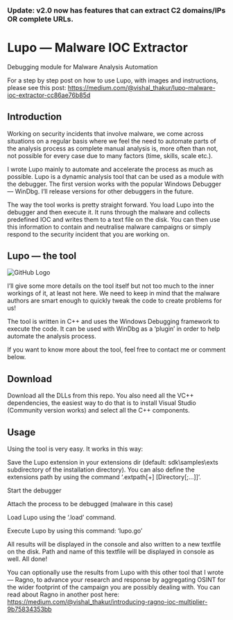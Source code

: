 ### Update: v2.0 now has features that can extract C2 domains/IPs OR complete URLs.


# Lupo — Malware IOC Extractor
Debugging module for Malware Analysis Automation

For a step by step post on how to use Lupo, with images and instructions, please see this post: https://medium.com/@vishal_thakur/lupo-malware-ioc-extractor-cc86ae76b85d

## Introduction
Working on security incidents that involve malware, we come across situations on a regular basis where we feel the need to automate parts of the analysis process as complete manual analysis is, more often than not, not possible for every case due to many factors (time, skills, scale etc.).

I wrote Lupo mainly to automate and accelerate the process as much as possible. Lupo is a dynamic analysis tool that can be used as a module with the debugger. The first version works with the popular Windows Debugger — WinDbg. I’ll release versions for other debuggers in the future.

The way the tool works is pretty straight forward. You load Lupo into the debugger and then execute it. It runs through the malware and collects predefined IOC and writes them to a text file on the disk. You can then use this information to contain and neutralise malware campaigns or simply respond to the security incident that you are working on.

## Lupo — the tool
![GitHub Logo](/images/lupo.gif)

I’ll give some more details on the tool itself but not too much to the inner workings of it, at least not here. We need to keep in mind that the malware authors are smart enough to quickly tweak the code to create problems for us!

The tool is written in C++ and uses the Windows Debugging framework to execute the code. It can be used with WinDbg as a ‘plugin’ in order to help automate the analysis process.

If you want to know more about the tool, feel free to contact me or comment below.

## Download 
Download all the DLLs from this repo. 
You also need all the VC++ dependencies, the easiest way to do that is to install Visual Studio (Community version works) and select all the C++ components. 

## Usage
Using the tool is very easy. It works in this way:

Save the Lupo extension in your extensions dir (default: sdk\samples\exts subdirectory of the installation directory). You can also define the extensions path by using the command ‘.extpath[+] [Directory[;…]]’.

Start the debugger

Attach the process to be debugged (malware in this case)

Load Lupo using the ‘.load’ command.

Execute Lupo by using this command: ‘lupo.go’

All results will be displayed in the console and also written to a new textfile on the disk. Path and name of this textfile will be displayed in console as well. All done!

You can optionally use the results from Lupo with this other tool that I wrote — Ragno, to advance your research and response by aggregating OSINT for the wider footprint of the campaign you are possibly dealing with. 
You can read about Ragno in another post here: https://medium.com/@vishal_thakur/introducing-ragno-ioc-multiplier-9b75834353bb

